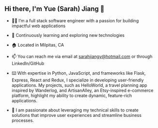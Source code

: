 ## Hi there, I'm Yue (Sarah) Jiang 👋

- 👩‍💻 I’m a full stack software engineer with a passion for building impactful web applications
- 🌱 Continuously learning and exploring new technologies
- 🏠 Located in Milpitas, CA
- 📫 You can reach me via email at sarahjiangy@hotmail.com or through LinkedIn/GitHub

- ⌨️ With expertise in Python, JavaScript, and frameworks like Flask, Express, React and Redux, I specialize in developing user-friendly applications. My projects, such as HelloWorld, a travel planning app inspired by Wanderlog, and ArtisanAlley, an Etsy-inspired e-commerce platform, highlight my ability to create dynamic, feature-rich applications.
- 🩷 I am passionate about leveraging my technical skills to create solutions that improve user experiences and streamline business processes.

